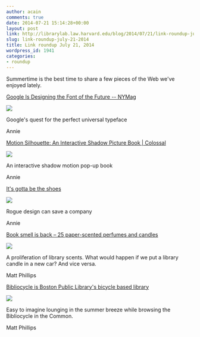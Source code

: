 ```yaml
---
author: acain
comments: true
date: 2014-07-21 15:14:28+00:00
layout: post
link: http://librarylab.law.harvard.edu/blog/2014/07/21/link-roundup-july-21-2014/
slug: link-roundup-july-21-2014
title: Link roundup July 21, 2014
wordpress_id: 1941
categories:
- roundup
---
```


Summertime is the best time to share a few pieces of the Web we've enjoyed lately.

[Google Is Designing the Font of the Future -- NYMag](http://nymag.com/daily/intelligencer/2014/07/google-is-designing-the-font-of-the-future.html)

[![](http://librarylab.law.harvard.edu/roundup/web/images/thumb-jTieUhKm.png)](http://nymag.com/daily/intelligencer/2014/07/google-is-designing-the-font-of-the-future.html)

Google's quest for the perfect universal typeface

Annie

[Motion Silhouette: An Interactive Shadow Picture Book | Colossal](http://www.thisiscolossal.com/2014/07/motion-silhouette-an-interactive-shadow-picture-book/)

[![](http://librarylab.law.harvard.edu/roundup/web/images/53c976c19df6b.png)](http://www.thisiscolossal.com/2014/07/motion-silhouette-an-interactive-shadow-picture-book/)

An interactive shadow motion pop-up book

Annie

[It's gotta be the shoes](http://mentalfloss.com/article/57721/101-masterpieces-air-jordan-iii)

[![](http://librarylab.law.harvard.edu/roundup/web/images/qBtCohZV.png)](http://mentalfloss.com/article/57721/101-masterpieces-air-jordan-iii)

Rogue design can save a company

Annie

[Book smell is back – 25 paper-scented perfumes and candles](http://ebookfriendly.com/book-smell-perfumes-candles/)

[![](http://librarylab.law.harvard.edu/roundup/web/images/KpJTrgrg.png)](http://ebookfriendly.com/book-smell-perfumes-candles/)

A proliferation of library scents. What would happen if we put a library candle in a new car? And vice versa.

Matt Phillips

[Bibliocycle is Boston Public Library's bicycle based library](http://www.bpl.org/press/2014/07/08/mayor-walsh-launches-innovative-mobile-reading-initiatives-across-boston/)

[![](http://librarylab.law.harvard.edu/roundup/web/images/WVreGypf.png)](http://www.bpl.org/press/2014/07/08/mayor-walsh-launches-innovative-mobile-reading-initiatives-across-boston/)

Easy to imagine lounging in the summer breeze while browsing the Bibliocycle in the Common.

Matt Phillips
